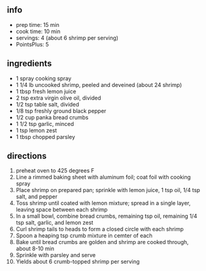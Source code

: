 ## info

* prep time:  15 min
* cook time:  10 min
* servings:  4 (about 6 shrimp per serving)
* PointsPlus:  5

## ingredients

* 1 spray cooking spray
* 1 1/4 lb uncooked shrimp, peeled and deveined (about 24 shrimp)
* 1 tbsp fresh lemon juice
* 2 tsp extra virgin olive oil, divided
* 1/2 tsp table salt, divided
* 1/8 tsp freshly ground black pepper
* 1/2 cup panka bread crumbs
* 1 1/2 tsp garlic, minced
* 1 tsp lemon zest
* 1 tbsp chopped parsley

## directions

1. preheat oven to 425 degrees F
2. Line a rimmed baking sheet with aluminum foil; coat foil with cooking spray
3. Place shrimp on prepared pan; sprinkle with lemon juice, 1 tsp oil, 1/4 tsp salt, and pepper
4. Toss shrimp until coated with lemon mixture; spread in a single layer, leaving space between each shrimp
5. In a small bowl, combine bread crumbs, remaining tsp oil, remaining 1/4 tsp salt, garlic, and lemon zest
6. Curl shrimp tails to heads to form a closed circle with each shrimp
7. Spoon a heaping tsp crumb mixture in cemter of each
8. Bake until bread crumbs are golden and shrimp are cooked through, about 8-10 min
9. Sprinkle with parsley and serve
10. Yields about 6 crumb-topped shrimp per serving